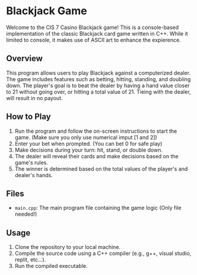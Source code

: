 # Blackjack Game

Welcome to the CIS 7 Casino Blackjack game! This is a console-based implementation of the classic Blackjack card game written in C++. While it limited to console, it makes use of ASCII art to enhance the expierence.

## Overview

This program allows users to play Blackjack against a computerized dealer. The game includes features such as betting, hitting, standing, and doubling down. The player's goal is to beat the dealer by having a hand value closer to 21 without going over, or hitting a total value of 21. Tieing with the dealer, will result in no payout. 

## How to Play

1. Run the program and follow the on-screen instructions to start the game. (Make sure you only use numerical imput [1 and 2])
2. Enter your bet when prompted. (You can bet 0 for safe play) 
3. Make decisions during your turn: hit, stand, or double down.
4. The dealer will reveal their cards and make decisions based on the game's rules.
5. The winner is determined based on the total values of the player's and dealer's hands.

## Files

- `main.cpp`: The main program file containing the game logic (Only file needed!)

## Usage

1. Clone the repository to your local machine.
2. Compile the source code using a C++ compiler (e.g., g++, visual studio, replit, etc...).
3. Run the compiled executable.
